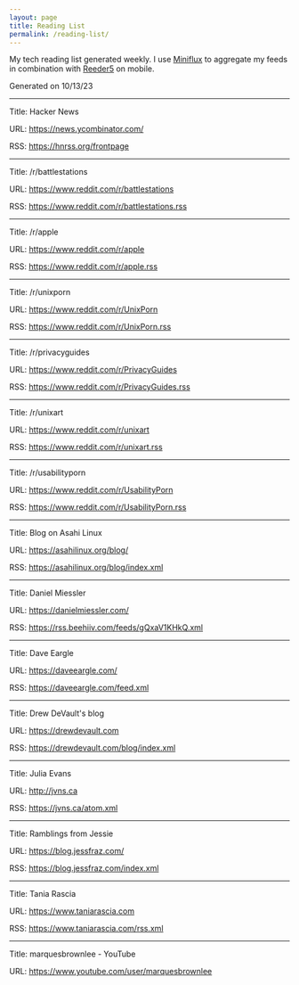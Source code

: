 ```yaml
---
layout: page
title: Reading List
permalink: /reading-list/
---
```


My tech reading list generated weekly.
I use [Miniflux](https://miniflux.app/) to aggregate my feeds in combination with [Reeder5](https://www.reederapp.com/) on mobile.

Generated on 10/13/23

---
Title: Hacker News

URL: https://news.ycombinator.com/

RSS: https://hnrss.org/frontpage

---
Title: /r/battlestations

URL: https://www.reddit.com/r/battlestations

RSS: https://www.reddit.com/r/battlestations.rss

---
Title: /r/apple

URL: https://www.reddit.com/r/apple

RSS: https://www.reddit.com/r/apple.rss

---
Title: /r/unixporn

URL: https://www.reddit.com/r/UnixPorn

RSS: https://www.reddit.com/r/UnixPorn.rss

---
Title: /r/privacyguides

URL: https://www.reddit.com/r/PrivacyGuides

RSS: https://www.reddit.com/r/PrivacyGuides.rss

---
Title: /r/unixart

URL: https://www.reddit.com/r/unixart

RSS: https://www.reddit.com/r/unixart.rss

---
Title: /r/usabilityporn

URL: https://www.reddit.com/r/UsabilityPorn

RSS: https://www.reddit.com/r/UsabilityPorn.rss

---
Title: Blog on Asahi Linux

URL: https://asahilinux.org/blog/

RSS: https://asahilinux.org/blog/index.xml

---
Title: Daniel Miessler

URL: https://danielmiessler.com/

RSS: https://rss.beehiiv.com/feeds/gQxaV1KHkQ.xml

---
Title: Dave Eargle

URL: https://daveeargle.com/

RSS: https://daveeargle.com/feed.xml

---
Title: Drew DeVault's blog

URL: https://drewdevault.com

RSS: https://drewdevault.com/blog/index.xml

---
Title: Julia Evans

URL: http://jvns.ca

RSS: https://jvns.ca/atom.xml

---
Title: Ramblings from Jessie

URL: https://blog.jessfraz.com/

RSS: https://blog.jessfraz.com/index.xml

---
Title: Tania Rascia

URL: https://www.taniarascia.com

RSS: https://www.taniarascia.com/rss.xml

---
Title: marquesbrownlee - YouTube

URL: https://www.youtube.com/user/marquesbrownlee


